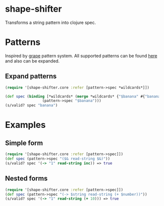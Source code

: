 # shape-shifter
Transforms a string pattern into clojure spec.

# Patterns
Inspired by [grape](https://github.com/bfontaine/grape/blob/master/doc/Patterns.md) pattern system.
All supported patterns can be found [here](src/shape_shifter/core.clj) and also can be expanded.

## Expand patterns
```clojure
(require '[shape-shifter.core :refer [pattern->spec *wildcards*]])

(def spec (binding [*wildcards* (merge *wildcards* {"$banana" #{"banana"}})]
                 (pattern->spec "$banana")))
(s/valid? spec "banana")
```
# Examples

## Simple form
```clojure
(require '[shape-shifter.core :refer [pattern->spec]])
(def spec (pattern->spec "($& read-string $&)"))
(s/valid? spec '(-> "1" read-string inc)) => true
```

## Nested forms
```clojure
(require '[shape-shifter.core :refer [pattern->spec]])
(def spec (pattern->spec "(-> $string read-string (+ $number))"))
(s/valid? spec '(-> "1" read-string (+ 10))) => true
```
